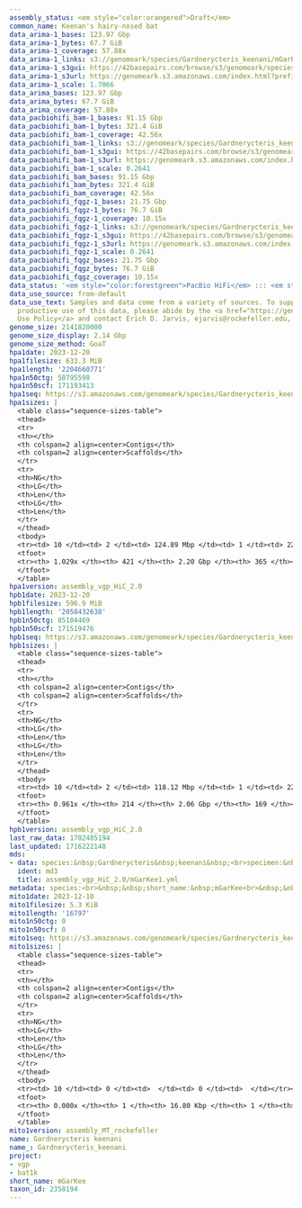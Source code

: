 ```yaml
---
assembly_status: <em style="color:orangered">Draft</em>
common_name: Keenan's hairy-nosed bat
data_arima-1_bases: 123.97 Gbp
data_arima-1_bytes: 67.7 GiB
data_arima-1_coverage: 57.88x
data_arima-1_links: s3://genomeark/species/Gardnerycteris_keenani/mGarKee1/genomic_data/arima/<br>
data_arima-1_s3gui: https://42basepairs.com/browse/s3/genomeark/species/Gardnerycteris_keenani/mGarKee1/genomic_data/arima/
data_arima-1_s3url: https://genomeark.s3.amazonaws.com/index.html?prefix=species/Gardnerycteris_keenani/mGarKee1/genomic_data/arima/
data_arima-1_scale: 1.7066
data_arima_bases: 123.97 Gbp
data_arima_bytes: 67.7 GiB
data_arima_coverage: 57.88x
data_pacbiohifi_bam-1_bases: 91.15 Gbp
data_pacbiohifi_bam-1_bytes: 321.4 GiB
data_pacbiohifi_bam-1_coverage: 42.56x
data_pacbiohifi_bam-1_links: s3://genomeark/species/Gardnerycteris_keenani/mGarKee1/genomic_data/pacbio_hifi/<br>
data_pacbiohifi_bam-1_s3gui: https://42basepairs.com/browse/s3/genomeark/species/Gardnerycteris_keenani/mGarKee1/genomic_data/pacbio_hifi/
data_pacbiohifi_bam-1_s3url: https://genomeark.s3.amazonaws.com/index.html?prefix=species/Gardnerycteris_keenani/mGarKee1/genomic_data/pacbio_hifi/
data_pacbiohifi_bam-1_scale: 0.2641
data_pacbiohifi_bam_bases: 91.15 Gbp
data_pacbiohifi_bam_bytes: 321.4 GiB
data_pacbiohifi_bam_coverage: 42.56x
data_pacbiohifi_fqgz-1_bases: 21.75 Gbp
data_pacbiohifi_fqgz-1_bytes: 76.7 GiB
data_pacbiohifi_fqgz-1_coverage: 10.15x
data_pacbiohifi_fqgz-1_links: s3://genomeark/species/Gardnerycteris_keenani/mGarKee1/genomic_data/pacbio_hifi/<br>
data_pacbiohifi_fqgz-1_s3gui: https://42basepairs.com/browse/s3/genomeark/species/Gardnerycteris_keenani/mGarKee1/genomic_data/pacbio_hifi/
data_pacbiohifi_fqgz-1_s3url: https://genomeark.s3.amazonaws.com/index.html?prefix=species/Gardnerycteris_keenani/mGarKee1/genomic_data/pacbio_hifi/
data_pacbiohifi_fqgz-1_scale: 0.2641
data_pacbiohifi_fqgz_bases: 21.75 Gbp
data_pacbiohifi_fqgz_bytes: 76.7 GiB
data_pacbiohifi_fqgz_coverage: 10.15x
data_status: '<em style="color:forestgreen">PacBio HiFi</em> ::: <em style="color:forestgreen">Arima</em>'
data_use_source: from-default
data_use_text: Samples and data come from a variety of sources. To support fair and
  productive use of this data, please abide by the <a href="https://genome10k.soe.ucsc.edu/data-use-policies/">Data
  Use Policy</a> and contact Erich D. Jarvis, ejarvis@rockefeller.edu, with any questions.
genome_size: 2141820000
genome_size_display: 2.14 Gbp
genome_size_method: GoaT
hpa1date: 2023-12-20
hpa1filesize: 633.3 MiB
hpa1length: '2204660771'
hpa1n50ctg: 58795598
hpa1n50scf: 171193413
hpa1seq: https://s3.amazonaws.com/genomeark/species/Gardnerycteris_keenani/mGarKee1/assembly_vgp_HiC_2.0/mGarKee1.HiC.hap1.20231220.fasta.gz
hpa1sizes: |
  <table class="sequence-sizes-table">
  <thead>
  <tr>
  <th></th>
  <th colspan=2 align=center>Contigs</th>
  <th colspan=2 align=center>Scaffolds</th>
  </tr>
  <tr>
  <th>NG</th>
  <th>LG</th>
  <th>Len</th>
  <th>LG</th>
  <th>Len</th>
  </tr>
  </thead>
  <tbody>
  <tr><td> 10 </td><td> 2 </td><td> 124.89 Mbp </td><td> 1 </td><td> 220.40 Mbp </td></tr><tr><td> 20 </td><td> 4 </td><td> 97.87 Mbp </td><td> 2 </td><td> 219.49 Mbp </td></tr><tr><td> 30 </td><td> 6 </td><td> 92.41 Mbp </td><td> 3 </td><td> 216.60 Mbp </td></tr><tr><td> 40 </td><td> 9 </td><td> 85.70 Mbp </td><td> 4 </td><td> 213.44 Mbp </td></tr><tr style="background-color:#cccccc;"><td> 50 </td><td> 12 </td><td style="background-color:#88ff88;"> 58.80 Mbp </td><td> 6 </td><td style="background-color:#88ff88;"> 171.19 Mbp </td></tr><tr><td> 60 </td><td> 16 </td><td> 48.52 Mbp </td><td> 7 </td><td> 142.41 Mbp </td></tr><tr><td> 70 </td><td> 20 </td><td> 41.55 Mbp </td><td> 9 </td><td> 106.78 Mbp </td></tr><tr><td> 80 </td><td> 26 </td><td> 32.36 Mbp </td><td> 11 </td><td> 95.64 Mbp </td></tr><tr><td> 90 </td><td> 35 </td><td> 17.95 Mbp </td><td> 13 </td><td> 76.78 Mbp </td></tr><tr><td> 100 </td><td> 65 </td><td> 1.74 Mbp </td><td> 19 </td><td> 3.02 Mbp </td></tr></tbody>
  <tfoot>
  <tr><th> 1.029x </th><th> 421 </th><th> 2.20 Gbp </th><th> 365 </th><th> 2.20 Gbp </th></tr>
  </tfoot>
  </table>
hpa1version: assembly_vgp_HiC_2.0
hpb1date: 2023-12-20
hpb1filesize: 596.9 MiB
hpb1length: '2058432638'
hpb1n50ctg: 85104469
hpb1n50scf: 171519476
hpb1seq: https://s3.amazonaws.com/genomeark/species/Gardnerycteris_keenani/mGarKee1/assembly_vgp_HiC_2.0/mGarKee1.HiC.hap2.20231220.fasta.gz
hpb1sizes: |
  <table class="sequence-sizes-table">
  <thead>
  <tr>
  <th></th>
  <th colspan=2 align=center>Contigs</th>
  <th colspan=2 align=center>Scaffolds</th>
  </tr>
  <tr>
  <th>NG</th>
  <th>LG</th>
  <th>Len</th>
  <th>LG</th>
  <th>Len</th>
  </tr>
  </thead>
  <tbody>
  <tr><td> 10 </td><td> 2 </td><td> 118.12 Mbp </td><td> 1 </td><td> 221.32 Mbp </td></tr><tr><td> 20 </td><td> 4 </td><td> 113.93 Mbp </td><td> 2 </td><td> 219.87 Mbp </td></tr><tr><td> 30 </td><td> 6 </td><td> 94.94 Mbp </td><td> 3 </td><td> 216.49 Mbp </td></tr><tr><td> 40 </td><td> 9 </td><td> 88.67 Mbp </td><td> 4 </td><td> 213.46 Mbp </td></tr><tr style="background-color:#cccccc;"><td> 50 </td><td> 11 </td><td style="background-color:#88ff88;"> 85.10 Mbp </td><td> 6 </td><td style="background-color:#88ff88;"> 171.52 Mbp </td></tr><tr><td> 60 </td><td> 15 </td><td> 50.39 Mbp </td><td> 7 </td><td> 142.42 Mbp </td></tr><tr><td> 70 </td><td> 19 </td><td> 46.59 Mbp </td><td> 9 </td><td> 106.77 Mbp </td></tr><tr><td> 80 </td><td> 24 </td><td> 32.76 Mbp </td><td> 11 </td><td> 94.92 Mbp </td></tr><tr><td> 90 </td><td> 33 </td><td> 16.34 Mbp </td><td> 13 </td><td> 75.12 Mbp </td></tr><tr><td> 100 </td><td> 0 </td><td>  </td><td> 0 </td><td>  </td></tr></tbody>
  <tfoot>
  <tr><th> 0.961x </th><th> 214 </th><th> 2.06 Gbp </th><th> 169 </th><th> 2.06 Gbp </th></tr>
  </tfoot>
  </table>
hpb1version: assembly_vgp_HiC_2.0
last_raw_data: 1702485194
last_updated: 1716222148
mds:
- data: species:&nbsp;Gardnerycteris&nbsp;keenani&nbsp;<br>specimen:&nbsp;mGarKee1&nbsp;<br>projects:&nbsp;&nbsp;<br>&nbsp;&nbsp;-&nbsp;vgp&nbsp;<br>&nbsp;&nbsp;-&nbsp;bat1k&nbsp;<br>assembled_by_group:&nbsp;Rockefeller&nbsp;<br>data_location:&nbsp;S3&nbsp;<br>release_to:&nbsp;S3&nbsp;<br>primary:&nbsp;s3://genomeark/species/Gardnerycteris_keenani/mGarKee1/assembly_vgp_HiC_2.0/mGarKee1.HiC.hap1.20231220.fasta.gz&nbsp;<br>haplotigs:&nbsp;s3://genomeark/species/Gardnerycteris_keenani/mGarKee1/assembly_vgp_HiC_2.0/mGarKee1.HiC.hap2.20231220.fasta.gz&nbsp;<br>pretext:&nbsp;s3://genomeark/species/Gardnerycteris_keenani/mGarKee1/assembly_vgp_HiC_2.0/evaluation/hap1/pretext/mGarKee1_hap1_s2.pretext&nbsp;<br>pretext:&nbsp;s3://genomeark/species/Gardnerycteris_keenani/mGarKee1/assembly_vgp_HiC_2.0/evaluation/hap2/pretext/mGarKee1_hap2_s2.pretext&nbsp;<br>kmer_spectra_img:&nbsp;s3://genomeark/species/Gardnerycteris_keenani/mGarKee1/assembly_vgp_HiC_2.0/evaluation/merqury/mGarKee1_png/&nbsp;<br>pacbio_read_dir:&nbsp;s3://genomeark/species/Gardnerycteris_keenani/mGarKee1/genomic_data/pacbio_hifi/&nbsp;<br>pacbio_read_type:&nbsp;hifi&nbsp;<br>hic_read_dir:&nbsp;s3://genomeark/species/Gardnerycteris_keenani/mGarKee1/genomic_data/arima/&nbsp;<br>pipeline:&nbsp;&nbsp;<br>&nbsp;&nbsp;-&nbsp;hifiasm&nbsp;(0.19.3+galaxy0)&nbsp;<br>&nbsp;&nbsp;-&nbsp;yahs&nbsp;(1.2a.2+galaxy1)&nbsp;<br>notes:&nbsp;This&nbsp;was&nbsp;a&nbsp;Hifiasm-HiC&nbsp;assembly&nbsp;of&nbsp;mGarKee1.&nbsp;This&nbsp;hap1&nbsp;assembly&nbsp;and&nbsp;hap2&nbsp;assembly&nbsp;underwent&nbsp;separate&nbsp;HiC&nbsp;scaffolding&nbsp;with&nbsp;YaHS.&nbsp;The&nbsp;HiC&nbsp;prep&nbsp;kit&nbsp;used&nbsp;was&nbsp;Swift-IDT.&nbsp;<br>
  ident: md3
  title: assembly_vgp_HiC_2.0/mGarKee1.yml
metadata: species:<br>&nbsp;&nbsp;short_name:&nbsp;mGarKee<br>&nbsp;&nbsp;name:&nbsp;Gardnerycteris&nbsp;keenani<br>&nbsp;&nbsp;taxon_id:&nbsp;2358194<br>&nbsp;&nbsp;common_name:&nbsp;Keenan's&nbsp;hairy-nosed&nbsp;bat<br>&nbsp;&nbsp;order:<br>&nbsp;&nbsp;&nbsp;&nbsp;name:&nbsp;Chiroptera<br>&nbsp;&nbsp;family:<br>&nbsp;&nbsp;&nbsp;&nbsp;name:&nbsp;Phyllostomidae<br>&nbsp;&nbsp;individuals:<br>&nbsp;&nbsp;&nbsp;&nbsp;-&nbsp;short_name:&nbsp;mGarKee1<br>&nbsp;&nbsp;genome_size:&nbsp;2141820000<br>&nbsp;&nbsp;genome_size_method:&nbsp;GoaT<br>&nbsp;&nbsp;project:&nbsp;[&nbsp;vgp&nbsp;,&nbsp;bat1k&nbsp;]<br>
mito1date: 2023-12-10
mito1filesize: 5.3 KiB
mito1length: '16797'
mito1n50ctg: 0
mito1n50scf: 0
mito1seq: https://s3.amazonaws.com/genomeark/species/Gardnerycteris_keenani/mGarKee1/assembly_MT_rockefeller/mGarKee1.MT.20231210.fasta.gz
mito1sizes: |
  <table class="sequence-sizes-table">
  <thead>
  <tr>
  <th></th>
  <th colspan=2 align=center>Contigs</th>
  <th colspan=2 align=center>Scaffolds</th>
  </tr>
  <tr>
  <th>NG</th>
  <th>LG</th>
  <th>Len</th>
  <th>LG</th>
  <th>Len</th>
  </tr>
  </thead>
  <tbody>
  <tr><td> 10 </td><td> 0 </td><td>  </td><td> 0 </td><td>  </td></tr><tr><td> 20 </td><td> 0 </td><td>  </td><td> 0 </td><td>  </td></tr><tr><td> 30 </td><td> 0 </td><td>  </td><td> 0 </td><td>  </td></tr><tr><td> 40 </td><td> 0 </td><td>  </td><td> 0 </td><td>  </td></tr><tr style="background-color:#cccccc;"><td> 50 </td><td> 0 </td><td style="background-color:#ff8888;">  </td><td> 0 </td><td style="background-color:#ff8888;">  </td></tr><tr><td> 60 </td><td> 0 </td><td>  </td><td> 0 </td><td>  </td></tr><tr><td> 70 </td><td> 0 </td><td>  </td><td> 0 </td><td>  </td></tr><tr><td> 80 </td><td> 0 </td><td>  </td><td> 0 </td><td>  </td></tr><tr><td> 90 </td><td> 0 </td><td>  </td><td> 0 </td><td>  </td></tr><tr><td> 100 </td><td> 0 </td><td>  </td><td> 0 </td><td>  </td></tr></tbody>
  <tfoot>
  <tr><th> 0.000x </th><th> 1 </th><th> 16.80 Kbp </th><th> 1 </th><th> 16.80 Kbp </th></tr>
  </tfoot>
  </table>
mito1version: assembly_MT_rockefeller
name: Gardnerycteris keenani
name_: Gardnerycteris_keenani
project:
- vgp
- bat1k
short_name: mGarKee
taxon_id: 2358194
---
```

